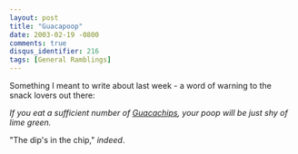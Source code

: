 ```yaml
---
layout: post
title: "Guacapoop"
date: 2003-02-19 -0800
comments: true
disqus_identifier: 216
tags: [General Ramblings]
---
```

Something I meant to write about last week - a word of warning to the
snack lovers out there:
 
 *If you eat a sufficient number of
[Guacachips](http://www.costplus.com/costplus/showindpublicproduct?cat=wine&productid=1203),
your poop will be just shy of lime green.*
 
 "The dip's in the chip," *indeed*.
